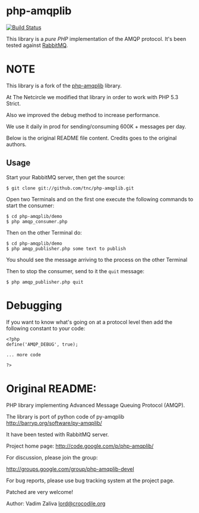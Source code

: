 # php-amqplib #

[![Build Status](https://secure.travis-ci.org/videlalvaro/php-amqplib.png)](http://travis-ci.org/videlalvaro/php-amqplib)

This library is a _pure PHP_ implementation of the AMQP protocol. It's been tested against [RabbitMQ](http://www.rabbitmq.com/).

# NOTE #

This library is a fork of the [php-amqplib](http://code.google.com/p/php-amqplib/) library.

At The Netcircle we modified that library in order to work with PHP 5.3 Strict.

Also we improved the debug method to increase performance.

We use it daily in prod for sending/consuming 600K + messages per day.

Below is the original README file content. Credits goes to the original authors.

## Usage ##

Start your RabbitMQ server, then get the source:

    $ git clone git://github.com/tnc/php-amqplib.git

Open two Terminals and on the first one execute the following commands to start the consumer:

    $ cd php-amqplib/demo
    $ php amqp_consumer.php

Then on the other Terminal do:

    $ cd php-amqplib/demo
    $ php amqp_publisher.php some text to publish

You should see the message arriving to the process on the other Terminal

Then to stop the consumer, send to it the `quit` message:

    $ php amqp_publisher.php quit

# Debugging #

If you want to know what's going on at a protocol level then add the following constant to your code:

    <?php
    define('AMQP_DEBUG', true);

    ... more code

    ?>


# Original README: #

PHP library implementing Advanced Message Queuing Protocol (AMQP).

The library is port of python code of py-amqplib
http://barryp.org/software/py-amqplib/

It have been tested with RabbitMQ server.

Project home page: http://code.google.com/p/php-amqplib/

For discussion, please join the group:

http://groups.google.com/group/php-amqplib-devel

For bug reports, please use bug tracking system at the project page.

Patched are very welcome!

Author: Vadim Zaliva <lord@crocodile.org>


